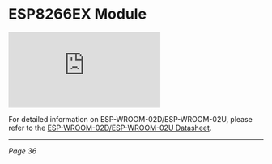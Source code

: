 # ESP8266EX Module

![Figure 3-4. ESP-WROOM-02U Module](https://www.espressif.com/sites/default/files/documentation/esp-wroom-02d_esp-wroom-02u_datasheet_en.pdf)

For detailed information on ESP-WROOM-02D/ESP-WROOM-02U, please refer to the [ESP-WROOM-02D/ESP-WROOM-02U Datasheet](https://www.espressif.com/sites/default/files/documentation/esp-wroom-02d_esp-wroom-02u_datasheet_en.pdf).

---

*Page 36*